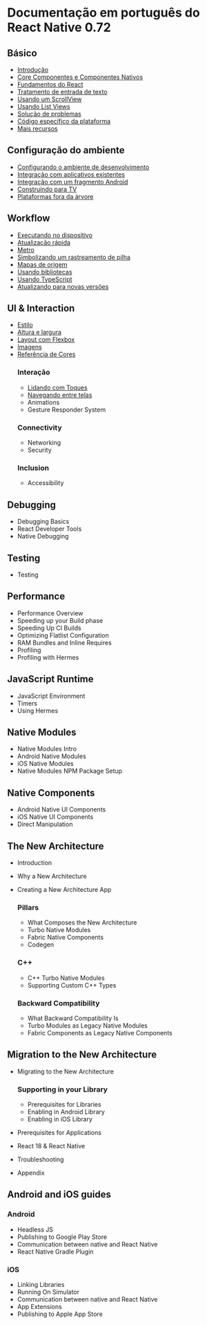 # Documentação em português do React Native 0.72

## Básico
* [Introdução](/docs/getting-started.md)
* [Core Componentes e Componentes Nativos](/docs/intro-react-native-components.md)
* [Fundamentos do React](/docs/intro-react.md)
* [Tratamento de entrada de texto](/docs/handling-text-input.md)
* [Usando um ScrollView](/docs/using-a-scrollview.md)
* [Usando List Views](/docs/using-a-listview.md)
* [Solução de problemas](/docs/troubleshooting.md)
* [Código específico da plataforma](/docs/platform-specific-code.md)
* [Mais recursos](/docs/more-resources.md)

## Configuração do ambiente
* [Configurando o ambiente de desenvolvimento](/docs/environment-setup.md)
* [Integração com aplicativos existentes](/docs/integration-with-existing-apps.md)
* [Integração com um fragmento Android](/docs/integration-with-android-fragment.md)
* [Construindo para TV](/docs/building-for-tv.md)
* [Plataformas fora da árvore](/docs/out-of-tree-platforms.md)

## Workflow
* [Executando no dispositivo](/docs/running-on-device.md)
* [Atualização rápida](/docs/fast-refresh.md)
* [Metro](/docs/metro.md)
* [Simbolizando um rastreamento de pilha](/docs/symbolication.md)
* [Mapas de origem](/docs/sourcemaps.md)
* [Usando bibliotecas](/docs/libraries.md)
* [Usando TypeScript](/docs/typescript.md)
* [Atualizando para novas versões](/docs/upgrading.md)

## UI & Interaction
* [Estilo](/docs/style.md)
* [Altura e largura](/docs/height-and-width.md)
* [Layout com Flexbox](/docs/flexbox.md)
* [Imagens](/docs/images.md)
* [Referência de Cores](/docs/colors.md)
    ### Interação
    * [Lidando com Toques](/docs/handling-touches.md)
    * [Navegando entre telas](/docs/navigation.md)
    * Animations
    * Gesture Responder System
    ### Connectivity
    * Networking
    * Security
    ### Inclusion
    * Accessibility
## Debugging
* Debugging Basics
* React Developer Tools
* Native Debugging

## Testing
* Testing

## Performance
* Performance Overview
* Speeding up your Build phase
* Speeding Up CI Builds
* Optimizing Flatlist Configuration
* RAM Bundles and Inline Requires
* Profiling
* Profiling with Hermes

## JavaScript Runtime
* JavaScript Environment
* Timers
* Using Hermes

## Native Modules
* Native Modules Intro
* Android Native Modules
* iOS Native Modules
* Native Modules NPM Package Setup

## Native Components
* Android Native UI Components
* iOS Native UI Components
* Direct Manipulation

## The New Architecture
* Introduction
* Why a New Architecture
* Creating a New Architecture App

    ### Pillars
    * What Composes the New Architecture
    * Turbo Native Modules
    * Fabric Native Components
    * Codegen

    ### C++
    * C++ Turbo Native Modules
    * Supporting Custom C++ Types

    ### Backward Compatibility
    * What Backward Compatibility Is
    * Turbo Modules as Legacy Native Modules
    * Fabric Components as Legacy Native Components

## Migration to the New Architecture
* Migrating to the New Architecture

    ### Supporting in your Library
    * Prerequisites for Libraries
    * Enabling in Android Library
    * Enabling in iOS Library
* Prerequisites for Applications
* React 18 & React Native
* Troubleshooting
* Appendix

## Android and iOS guides

### Android
* Headless JS
* Publishing to Google Play Store
* Communication between native and React Native
* React Native Gradle Plugin

### iOS
* Linking Libraries
* Running On Simulator
* Communication between native and React Native
* App Extensions    
* Publishing to Apple App Store
